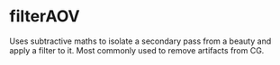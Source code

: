 # filterAOV
Uses subtractive maths to isolate a secondary pass from a beauty and apply a filter to it. Most commonly used to remove artifacts from CG.
